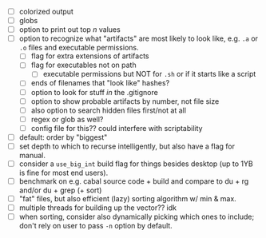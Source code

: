 - [ ] colorized output
- [ ] globs
- [ ] option to print out top *n* values
- [ ] option to recognize what "artifacts" are most likely to look like, e.g. `.a` or
  `.o` files and executable permissions.
  - [ ] flag for extra extensions of artifacts
  - [ ] flag for executables not on path
    - [ ] executable permissions but NOT for `.sh` or if it starts like a script
  - [ ] ends of filenames that "look like" hashes?
  - [ ] option to look for stuff *in* the .gitignore
  - [ ] option to show probable artifacts by number, not file size
  - [ ] also option to search hidden files first/not at all
  - [ ] regex or glob as well?
  - [ ] config file for this?? could interfere with scriptability
- [ ] default: order by "biggest"
- [ ] set depth to which to recurse intelligently, but also have a flag for
  manual.
- [ ] consider a `use_big_int` build flag for things besides desktop (up to 1YB
  is fine for most end users).
- [ ] benchmark on e.g. cabal source code + build and compare to du + rg and/or
  du + grep (+ sort)
- [ ] "fat" files, but also efficient (lazy) sorting algorithm w/ min & max.
- [ ] multiple threads for building up the vector?? idk
- [ ] when sorting, consider also dynamically picking which ones to include;
  don't rely on user to pass `-n` option by default.
